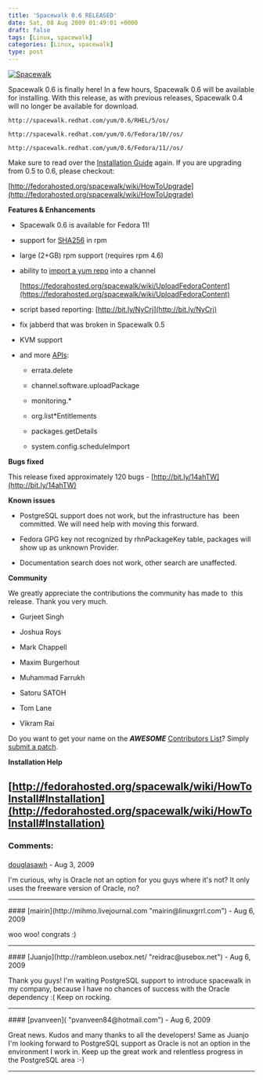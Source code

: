 ```yaml
---
title: 'Spacewalk 0.6 RELEASED'
date: Sat, 08 Aug 2009 01:49:01 +0000
draft: false
tags: [Linux, spacewalk]
categories: [Linux, spacewalk]
type: post
---
```


[![](http://www.redhat.com/spacewalk/img/spacewalk-logo.png "Spacewalk")](https://hosted.fedoraproject.org/spacewalk/)

Spacewalk 0.6 is finally here! In a few hours, Spacewalk 0.6 will be available for installing. With this release, as with previous releases, Spacewalk 0.4 will no longer be available for download.

`http://spacewalk.redhat.com/yum/0.6/RHEL/5/os/`

`http://spacewalk.redhat.com/yum/0.6/Fedora/10//os/`

`http://spacewalk.redhat.com/yum/0.6/Fedora/11//os/`

Make sure to read over the [Installation Guide](http://fedorahosted.org/spacewalk/wiki/HowToInstall#Installation) again. If you are upgrading from 0.5 to 0.6, please checkout:

[http://fedorahosted.org/spacewalk/wiki/HowToUpgrade](http://fedorahosted.org/spacewalk/wiki/HowToUpgrade)

**Features & Enhancements**

*   Spacewalk 0.6 is available for Fedora 11!

*   support for [SHA256](https://fedorahosted.org/spacewalk/wiki/Sha256Support) in rpm

*   large (2+GB) rpm support (requires rpm 4.6)

*   ability to [import a yum repo](https://hosted.fedoraproject.org/spacewalk/wiki/YumImport) into a channel
    
    [https://fedorahosted.org/spacewalk/wiki/UploadFedoraContent](https://fedorahosted.org/spacewalk/wiki/UploadFedoraContent)
    

*   script based reporting: [http://bit.ly/NyCrj](http://bit.ly/NyCrj)

*   fix jabberd that was broken in Spacewalk 0.5

*   KVM support

*   and more [APIs](https://hosted.fedoraproject.org/spacewalk/wiki/ApiAdditions):
    
    *   errata.delete
    
    *   channel.software.uploadPackage
    
    *   monitoring.\*
    
    *   org.list\*Entitlements
    
    *   packages.getDetails
    
    *   system.config.scheduleImport
    

**Bugs fixed**

This release fixed approximately 120 bugs - [http://bit.ly/14ahTW](http://bit.ly/14ahTW)

**Known issues**

*   PostgreSQL support does not work, but the infrastructure has  been committed. We will need help with moving this forward.

*   Fedora GPG key not recognized by rhnPackageKey table, packages will show up as unknown Provider.

*   Documentation search does not work, other search are unaffected.

**Community**

We greatly appreciate the contributions the community has made to  this release. Thank you very much.

*   Gurjeet Singh

*   Joshua Roys

*   Mark Chappell

*   Maxim Burgerhout

*   Muhammad Farrukh

*   Satoru SATOH

*   Tom Lane

*   Vikram Rai

Do you want to get your name on the _**AWESOME**_ [Contributors List](http://fedorahosted.org/spacewalk/wiki/ContributorList)? Simply [submit a patch](https://hosted.fedoraproject.org/spacewalk/wiki/GitGuide#SubmittingPatches).

**Installation Help**

[http://fedorahosted.org/spacewalk/wiki/HowToInstall#Installation](http://fedorahosted.org/spacewalk/wiki/HowToInstall#Installation)
---
### Comments:
#### 
[douglasawh](http://www.unc.edu/~whitdoug "whitdoug@email.unc.edu") - <time datetime="2009-08-12 20:16:08">Aug 3, 2009</time>

I'm curious, why is Oracle not an option for you guys where it's not? It only uses the freeware version of Oracle, no?
<hr />
#### 
[mairin](http://mihmo.livejournal.com "mairin@linuxgrrl.com") - <time datetime="2009-08-08 02:01:49">Aug 6, 2009</time>

woo woo! congrats :)
<hr />
#### 
[Juanjo](http://rambleon.usebox.net/ "reidrac@usebox.net") - <time datetime="2009-08-08 04:23:45">Aug 6, 2009</time>

Thank you guys! I'm waiting PostgreSQL support to introduce spacewalk in my company, because I have no chances of success with the Oracle dependency :( Keep on rocking.
<hr />
#### 
[pvanveen]( "pvanveen84@hotmail.com") - <time datetime="2009-08-08 09:15:48">Aug 6, 2009</time>

Great news. Kudos and many thanks to all the developers! Same as Juanjo I'm looking forward to PostgreSQL support as Oracle is not an option in the environment I work in. Keep up the great work and relentless progress in the PostgreSQL area :-)
<hr />
